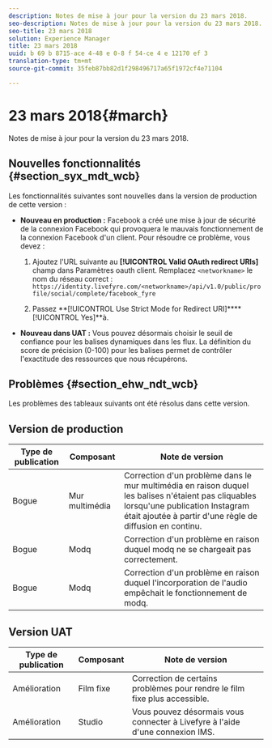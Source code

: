 ```yaml
---
description: Notes de mise à jour pour la version du 23 mars 2018.
seo-description: Notes de mise à jour pour la version du 23 mars 2018.
seo-title: 23 mars 2018
solution: Experience Manager
title: 23 mars 2018
uuid: b 69 b 8715-ace 4-48 e 0-8 f 54-ce 4 e 12170 ef 3
translation-type: tm+mt
source-git-commit: 35feb87bb82d1f298496717a65f1972cf4e71104

---
```



# 23 mars 2018{#march}

Notes de mise à jour pour la version du 23 mars 2018.

## Nouvelles fonctionnalités {#section_syx_mdt_wcb}

Les fonctionnalités suivantes sont nouvelles dans la version de production de cette version :

* **Nouveau en production :** Facebook a créé une mise à jour de sécurité de la connexion Facebook qui provoquera le mauvais fonctionnement de la connexion Facebook d&#39;un client. Pour résoudre ce problème, vous devez :

   1. Ajoutez l&#39;URL suivante au **[!UICONTROL Valid OAuth redirect URIs]** champ dans Paramètres oauth client. Remplacez `<networkname>` le nom du réseau correct :
      `https://identity.livefyre.com/<networkname>/api/v1.0/public/profile/social/complete/facebook_fyre`

   1. Passez **[!UICONTROL Use Strict Mode for Redirect URI]****[!UICONTROL Yes]**à.

* **Nouveau dans UAT :** Vous pouvez désormais choisir le seuil de confiance pour les balises dynamiques dans les flux. La définition du score de précision (0-100) pour les balises permet de contrôler l&#39;exactitude des ressources que nous récupérons.

## Problèmes {#section_ehw_ndt_wcb}

Les problèmes des tableaux suivants ont été résolus dans cette version.

## Version de production

| **Type de publication** | **Composant** | **Note de version** |
|---|---|---|
| Bogue | Mur multimédia | Correction d&#39;un problème dans le mur multimédia en raison duquel les balises n&#39;étaient pas cliquables lorsqu&#39;une publication Instagram était ajoutée à partir d&#39;une règle de diffusion en continu. |
| Bogue | Modq | Correction d&#39;un problème en raison duquel modq ne se chargeait pas correctement. |
| Bogue | Modq | Correction d&#39;un problème en raison duquel l&#39;incorporation de l&#39;audio empêchait le fonctionnement de modq. |

## Version UAT

| **Type de publication** | **Composant** | **Note de version** |
|---|---|---|
| Amélioration | Film fixe | Correction de certains problèmes pour rendre le film fixe plus accessible. |
| Amélioration | Studio | Vous pouvez désormais vous connecter à Livefyre à l&#39;aide d&#39;une connexion IMS. |

